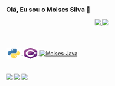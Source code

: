 ###  Olá, Eu sou o Moises Silva 👋

<div align="center">
  <a href="https://github.com/moisesilvarv">
  <img height="180em" src="https://github-readme-stats.vercel.app/api?username=moisesilvarv&show_icons=true&theme=codeSTACKr&include_all_commits=true&count_private=true"/>
  <img height="180em" src="https://github-readme-stats.vercel.app/api/top-langs/?username=moisesilvarv&layout=compact&langs_count=7&theme=codeSTACKr"/>
</div>

#

<div style="display: inline_block"><br>
  <img align="center" alt="MoisesPython" height="30" width="40" src="https://raw.githubusercontent.com/devicons/devicon/master/icons/python/python-original.svg">
  <img align="center" alt="Moises-Csharp" height="30" width="40" src="https://raw.githubusercontent.com/devicons/devicon/master/icons/csharp/csharp-original.svg">
  <img align="center" alt="Moises-Java" height="30" width="40" src="https://cdn.jsdelivr.net/gh/devicons/devicon/icons/java/java-original.svg">  
</div>

#

<div> 
  <a href="https://www.instagram.com/moisa46_/" target="_blank"><img src="https://img.shields.io/badge/-Instagram-%23E4405F?style=for-the-badge&logo=instagram&logoColor=white" target="_blank"></a>
 <a href = "mailto:harmoisah@gmail.com"><img src="https://img.shields.io/badge/-Gmail-%23333?style=for-the-badge&logo=gmail&logoColor=white" target="_blank"></a>
  <a href="https://www.linkedin.com/in/mois%C3%A9s-da-silva-46980422a/" target="_blank"><img src="https://img.shields.io/badge/-LinkedIn-%230077B5?style=for-the-badge&logo=linkedin&logoColor=white" target="_blank"></a> 
